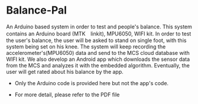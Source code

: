 # Balance-Pal
An Arduino based system in order to test and people's balance.
This system contains an Arduino board (MTK　linkit), MPU6050, WIFI kit.
In order to test the user's balance, the user will be asked to stand on single foot, with this system being set on his knee.
The system will keep recording the accelerometer's(MPU6050) data and send to the MCS cloud database with WIFI kit.
We also develop an Android app which downloads the sensor data from the MCS and analyzes it with the embedded algorithm.
Eventually, the user will get rated about his balance by the app. 

* Only the Arduino code is provided here but not the app's code.

* For more detail, please refer to the PDF file
